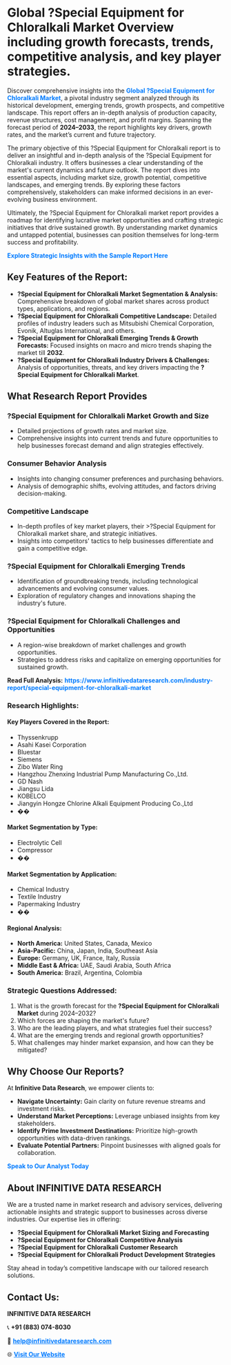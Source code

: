<h1>Global ?Special Equipment for Chloralkali Market Overview including growth forecasts, trends, competitive analysis, and key player strategies.</h1>
<p>
Discover comprehensive insights into the 
<a href="https://www.infinitivedataresearch.com/industry-report/special-equipment-for-chloralkali-market" rel="dofollow" style="color: #007BFF; text-decoration: none;"><strong>Global ?Special Equipment for Chloralkali Market</strong></a>, a pivotal industry segment analyzed through its historical development, emerging trends, growth prospects, and competitive landscape. This report offers an in-depth analysis of production capacity, revenue structures, cost management, and profit margins. Spanning the forecast period of <strong>2024–2033</strong>, the report highlights key drivers, growth rates, and the market’s current and future trajectory.
</p>
<p>
The primary objective of this ?Special Equipment for Chloralkali report is to deliver an insightful and in-depth analysis of the ?Special Equipment for Chloralkali industry. It offers businesses a clear understanding of the market's current dynamics and future outlook. The report dives into essential aspects, including market size, growth potential, competitive landscapes, and emerging trends. By exploring these factors comprehensively, stakeholders can make informed decisions in an ever-evolving business environment.
</p>
<p>
Ultimately, the ?Special Equipment for Chloralkali market report provides a roadmap for identifying lucrative market opportunities and crafting strategic initiatives that drive sustained growth. By understanding market dynamics and untapped potential, businesses can position themselves for long-term success and profitability.
</p>
<p>
<a href="https://www.infinitivedataresearch.com/request-sample/reportId=108448" style="color: #007BFF; text-decoration: none;"><strong>Explore Strategic Insights with the Sample Report Here</strong></a>
</p>

<h2>Key Features of the Report:</h2>
<ul>
<li><strong>?Special Equipment for Chloralkali Market Segmentation & Analysis:</strong> Comprehensive breakdown of global market shares across product types, applications, and regions.</li>
<li><strong>?Special Equipment for Chloralkali Competitive Landscape:</strong> Detailed profiles of industry leaders such as Mitsubishi Chemical Corporation, Evonik, Altuglas International, and others.</li>
<li><strong>?Special Equipment for Chloralkali Emerging Trends & Growth Forecasts:</strong> Focused insights on macro and micro trends shaping the market till <strong>2032</strong>.</li>
<li><strong>?Special Equipment for Chloralkali Industry Drivers & Challenges:</strong> Analysis of opportunities, threats, and key drivers impacting the <strong>?Special Equipment for Chloralkali Market</strong>.</li>
</ul>

<h2>What Research Report Provides</h2>
<h3>?Special Equipment for Chloralkali Market Growth and Size</h3>
<ul>
<li>Detailed projections of growth rates and market size.</li>
<li>Comprehensive insights into current trends and future opportunities to help businesses forecast demand and align strategies effectively.</li>
</ul>

<h3>Consumer Behavior Analysis</h3>
<ul>
<li>Insights into changing consumer preferences and purchasing behaviors.</li>
<li>Analysis of demographic shifts, evolving attitudes, and factors driving decision-making.</li>
</ul>

<h3>Competitive Landscape</h3>
<ul>
<li>In-depth profiles of key market players, their >?Special Equipment for Chloralkali market share, and strategic initiatives.</li>
<li>Insights into competitors' tactics to help businesses differentiate and gain a competitive edge.</li>
</ul>

<h3>?Special Equipment for Chloralkali Emerging Trends</h3>
<ul>
<li>Identification of groundbreaking trends, including technological advancements and evolving consumer values.</li>
<li>Exploration of regulatory changes and innovations shaping the industry's future.</li>
</ul>

<h3>?Special Equipment for Chloralkali Challenges and Opportunities</h3>
<ul>
<li>A region-wise breakdown of market challenges and growth opportunities.</li>
<li>Strategies to address risks and capitalize on emerging opportunities for sustained growth.</li>
</ul>
<p><strong>Read Full Analysis:</strong> <a href="https://www.infinitivedataresearch.com/industry-report/special-equipment-for-chloralkali-market" rel="dofollow" style="color: #007BFF; text-decoration: none;"><strong>https://www.infinitivedataresearch.com/industry-report/special-equipment-for-chloralkali-market</strong></a></p>
<h3>Research Highlights:</h3>
<h4>Key Players Covered in the Report:</h4>
<ul><li>Thyssenkrupp</li><li>Asahi Kasei Corporation</li><li>Bluestar</li><li>Siemens</li><li>Zibo Water Ring</li><li>Hangzhou Zhenxing Industrial Pump Manufacturing Co.,Ltd.</li><li>GD Nash</li><li>Jiangsu Lida</li><li>KOBELCO</li><li>Jiangyin Hongze Chlorine Alkali Equipment Producing Co.,Ltd</li><li>��</li></ul>
<h4>Market Segmentation by Type:</h4>
<ul><li>Electrolytic Cell</li><li>Compressor</li><li>��</li></ul>
<h4>Market Segmentation by Application:</h4>
<ul><li>Chemical Industry</li><li>Textile Industry</li><li>Papermaking Industry</li><li>��</li></ul>

<h4>Regional Analysis:</h4>
<ul>
<li><strong>North America:</strong> United States, Canada, Mexico</li>
<li><strong>Asia-Pacific:</strong> China, Japan, India, Southeast Asia</li>
<li><strong>Europe:</strong> Germany, UK, France, Italy, Russia</li>
<li><strong>Middle East & Africa:</strong> UAE, Saudi Arabia, South Africa</li>
<li><strong>South America:</strong> Brazil, Argentina, Colombia</li>
</ul>

<h3>Strategic Questions Addressed:</h3>
<ol>
<li>What is the growth forecast for the <strong>?Special Equipment for Chloralkali Market</strong> during 2024–2032?</li>
<li>Which forces are shaping the market's future?</li>
<li>Who are the leading players, and what strategies fuel their success?</li>
<li>What are the emerging trends and regional growth opportunities?</li>
<li>What challenges may hinder market expansion, and how can they be mitigated?</li>
</ol>

<h2>Why Choose Our Reports?</h2>
<p>At <strong>Infinitive Data Research</strong>, we empower clients to:</p>
<ul>
<li><strong>Navigate Uncertainty:</strong> Gain clarity on future revenue streams and investment risks.</li>
<li><strong>Understand Market Perceptions:</strong> Leverage unbiased insights from key stakeholders.</li>
<li><strong>Identify Prime Investment Destinations:</strong> Prioritize high-growth opportunities with data-driven rankings.</li>
<li><strong>Evaluate Potential Partners:</strong> Pinpoint businesses with aligned goals for collaboration.</li>
</ul>
<p><a href="https://www.infinitivedataresearch.com/industry-report/special-equipment-for-chloralkali-market" rel="dofollow" style="color: #007BFF; text-decoration: none;"><strong>Speak to Our Analyst Today</strong></a></p>

<h2>About INFINITIVE DATA RESEARCH</h2>
<p>We are a trusted name in market research and advisory services, delivering actionable insights and strategic support to businesses across diverse industries. Our expertise lies in offering:</p>
<ul>
<li><strong>?Special Equipment for Chloralkali Market Sizing and Forecasting</strong></li>
<li><strong>?Special Equipment for Chloralkali Competitive Analysis</strong></li>
<li><strong>?Special Equipment for Chloralkali Customer Research</strong></li>
<li><strong>?Special Equipment for Chloralkali Product Development Strategies</strong></li>
</ul>
<p>Stay ahead in today’s competitive landscape with our tailored research solutions.</p>

<h2>Contact Us:</h2>
<p><strong>INFINITIVE DATA RESEARCH</strong></p>
<p>📞 <strong>+91 (883) 074-8030</strong></p>
<p>📧 <strong><a href="mailto:help@infinitivedataresearch.com" style="color: #007BFF;">help@infinitivedataresearch.com</a></strong></p>
<p>🌐 <strong><a href="https://www.infinitivedataresearch.com" rel="dofollow" style="color: #007BFF;">Visit Our Website</a></strong></p>